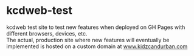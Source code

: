 # kcdweb-test

kcdweb test site to test new features when deployed on GH Pages with different browsers, devices, etc.  
The actual, production site where new features will eventually be implemented is hosted on a custom domain at www.kidzcandurban.com
